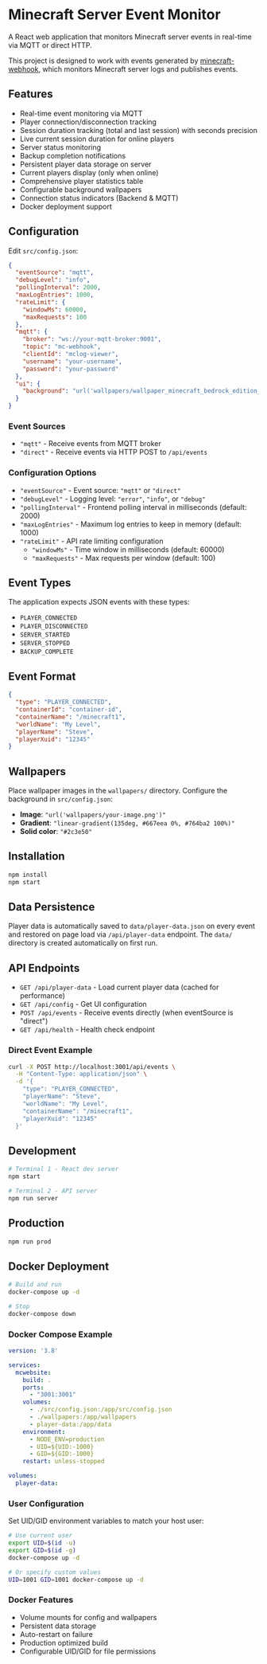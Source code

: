 # Minecraft Server Event Monitor

A React web application that monitors Minecraft server events in real-time via MQTT or direct HTTP.

This project is designed to work with events generated by [minecraft-webhook](https://github.com/edward3h/minecraft-webhook), which monitors Minecraft server logs and publishes events.

## Features

- Real-time event monitoring via MQTT
- Player connection/disconnection tracking
- Session duration tracking (total and last session) with seconds precision
- Live current session duration for online players
- Server status monitoring
- Backup completion notifications
- Persistent player data storage on server
- Current players display (only when online)
- Comprehensive player statistics table
- Configurable background wallpapers
- Connection status indicators (Backend & MQTT)
- Docker deployment support

## Configuration

Edit `src/config.json`:

```json
{
  "eventSource": "mqtt",
  "debugLevel": "info",
  "pollingInterval": 2000,
  "maxLogEntries": 1000,
  "rateLimit": {
    "windowMs": 60000,
    "maxRequests": 100
  },
  "mqtt": {
    "broker": "ws://your-mqtt-broker:9001",
    "topic": "mc-webhook",
    "clientId": "mclog-viewer",
    "username": "your-username",
    "password": "your-password"
  },
  "ui": {
    "background": "url('wallpapers/wallpaper_minecraft_bedrock_edition_1920x1080.png')"
  }
}
```

### Event Sources
- `"mqtt"` - Receive events from MQTT broker
- `"direct"` - Receive events via HTTP POST to `/api/events`

### Configuration Options
- `"eventSource"` - Event source: `"mqtt"` or `"direct"`
- `"debugLevel"` - Logging level: `"error"`, `"info"`, or `"debug"`
- `"pollingInterval"` - Frontend polling interval in milliseconds (default: 2000)
- `"maxLogEntries"` - Maximum log entries to keep in memory (default: 1000)
- `"rateLimit"` - API rate limiting configuration
  - `"windowMs"` - Time window in milliseconds (default: 60000)
  - `"maxRequests"` - Max requests per window (default: 100)

## Event Types

The application expects JSON events with these types:
- `PLAYER_CONNECTED`
- `PLAYER_DISCONNECTED` 
- `SERVER_STARTED`
- `SERVER_STOPPED`
- `BACKUP_COMPLETE`

## Event Format

```json
{
  "type": "PLAYER_CONNECTED",
  "containerId": "container-id",
  "containerName": "/minecraft1",
  "worldName": "My Level",
  "playerName": "Steve",
  "playerXuid": "12345"
}
```

## Wallpapers

Place wallpaper images in the `wallpapers/` directory. Configure the background in `src/config.json`:

- **Image**: `"url('wallpapers/your-image.png')"`
- **Gradient**: `"linear-gradient(135deg, #667eea 0%, #764ba2 100%)"`
- **Solid color**: `"#2c3e50"`

## Installation

```bash
npm install
npm start
```

## Data Persistence

Player data is automatically saved to `data/player-data.json` on every event and restored on page load via `/api/player-data` endpoint. The `data/` directory is created automatically on first run.

## API Endpoints

- `GET /api/player-data` - Load current player data (cached for performance)
- `GET /api/config` - Get UI configuration
- `POST /api/events` - Receive events directly (when eventSource is "direct")
- `GET /api/health` - Health check endpoint

### Direct Event Example

```bash
curl -X POST http://localhost:3001/api/events \
  -H "Content-Type: application/json" \
  -d '{
    "type": "PLAYER_CONNECTED",
    "playerName": "Steve",
    "worldName": "My Level",
    "containerName": "/minecraft1",
    "playerXuid": "12345"
  }'
```

## Development

```bash
# Terminal 1 - React dev server
npm start

# Terminal 2 - API server  
npm run server
```

## Production

```bash
npm run prod
```

## Docker Deployment

```bash
# Build and run
docker-compose up -d

# Stop
docker-compose down
```

### Docker Compose Example

```yaml
version: '3.8'

services:
  mcwebsite:
    build: .
    ports:
      - "3001:3001"
    volumes:
      - ./src/config.json:/app/src/config.json
      - ./wallpapers:/app/wallpapers
      - player-data:/app/data
    environment:
      - NODE_ENV=production
      - UID=${UID:-1000}
      - GID=${GID:-1000}
    restart: unless-stopped

volumes:
  player-data:
```

### User Configuration

Set UID/GID environment variables to match your host user:

```bash
# Use current user
export UID=$(id -u)
export GID=$(id -g)
docker-compose up -d

# Or specify custom values
UID=1001 GID=1001 docker-compose up -d
```

### Docker Features
- Volume mounts for config and wallpapers
- Persistent data storage
- Auto-restart on failure
- Production optimized build
- Configurable UID/GID for file permissions
